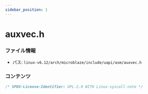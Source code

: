 ```yaml
---
sidebar_position: 1
---
```

# auxvec.h

### ファイル情報

- パス: `linux-v6.12/arch/microblaze/include/uapi/asm/auxvec.h`

### コンテンツ

```h
/* SPDX-License-Identifier: GPL-2.0 WITH Linux-syscall-note */


```
